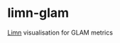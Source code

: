 limn-glam
=========

[Limn] visualisation for GLAM metrics

[Limn]: https://github.com/wikimedia/limn
